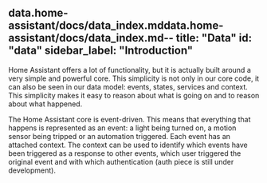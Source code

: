 data.home-assistant/docs/data_index.mddata.home-assistant/docs/data_index.md--
title: "Data"
id: "data"
sidebar_label: "Introduction"
---

Home Assistant offers a lot of functionality, but it is actually built around a very simple and powerful core. This simplicity is not only in our core code, it can also be seen in our data model: events, states, services and context. This simplicity makes it easy to reason about what is going on and to reason about what happened.

The Home Assistant core is event-driven. This means that everything that happens is represented as an event: a light being turned on, a motion sensor being tripped or an automation triggered. Each event has an attached context. The context can be used to identify which events have been triggered as a response to other events, which user triggered the original event and with which authentication (auth piece is still under development).
